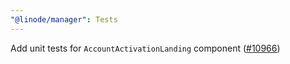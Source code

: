 ```yaml
---
"@linode/manager": Tests
---
```


Add unit tests for `AccountActivationLanding` component ([#10966](https://github.com/linode/manager/pull/10966))
